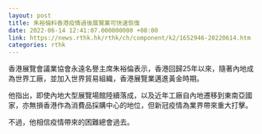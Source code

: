 ```yaml
---
layout: post
title: 朱裕倫料香港疫情過後展覽業可快速恢復
date: 2022-06-14 12:41:07.000000000 +08:00
link: https://news.rthk.hk/rthk/ch/component/k2/1652946-20220614.htm
categories: rthk
---
```


香港展覽會議業協會永遠名譽主席朱裕倫表示，香港回歸25年以來，隨著內地成為世界工廠，並加入世界貿易組織，香港展覽業邁進黃金時期。

他指出，即使內地大型展覽場館陸續落成，以及近年工廠自內地遷移到東南亞國家，亦無損香港作為消費品採購中心的地位，但新冠疫情為業界帶來重大打擊。

不過，他相信疫情帶來的困難總會過去。
